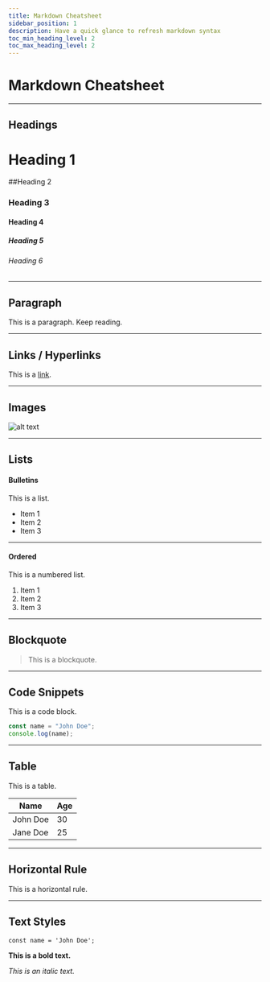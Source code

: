 ```yaml
---
title: Markdown Cheatsheet
sidebar_position: 1
description: Have a quick glance to refresh markdown syntax
toc_min_heading_level: 2
toc_max_heading_level: 2
---
```


# Markdown Cheatsheet

---

## Headings

# Heading 1

##Heading 2

### Heading 3

#### Heading 4

##### Heading 5

###### Heading 6

---

## Paragraph

This is a paragraph. Keep reading.

---

## Links / Hyperlinks

This is a [link](https://www.google.com).

---

## Images

![alt text](https://picsum.photos/600/400)

---

## Lists

#### Bulletins

This is a list.

- Item 1
- Item 2
- Item 3

---

#### Ordered

This is a numbered list.

1. Item 1
2. Item 2
3. Item 3

---

## Blockquote

> This is a blockquote.

---

## Code Snippets

This is a code block.

```js
const name = "John Doe";
console.log(name);
```

---

## Table

This is a table.

| Name     | Age |
| -------- | --- |
| John Doe | 30  |
| Jane Doe | 25  |

---

## Horizontal Rule

This is a horizontal rule.

---

## Text Styles

`const name = 'John Doe';`

**This is a bold text.**

_This is an italic text._
